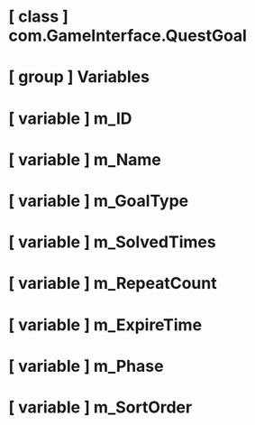 # [ class ] com.GameInterface.QuestGoal

# [ group ] Variables

# [ variable ] m_ID

# [ variable ] m_Name

# [ variable ] m_GoalType

# [ variable ] m_SolvedTimes

# [ variable ] m_RepeatCount

# [ variable ] m_ExpireTime

# [ variable ] m_Phase

# [ variable ] m_SortOrder

